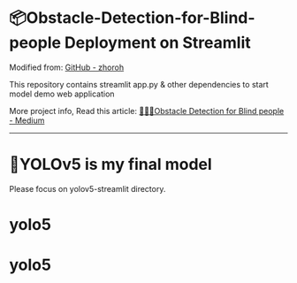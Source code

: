 # 📦Obstacle-Detection-for-Blind-people Deployment on Streamlit

Modified from: [GitHub - zhoroh](https://github.com/zhoroh/ObjectDetection_detectron2_)

This repository contains streamlit app.py & other dependencies to start model demo web application

More project info, Read this article: [👨🏼‍🦯Obstacle Detection for Blind people - Medium](https://medium.com/@thepbordinjaiinsom/obstacle-detection-for-blind-people-d33e3c4e11dd)

---

# 🚀YOLOv5 is my final model

Please focus on yolov5-streamlit directory.
# yolo5
# yolo5
